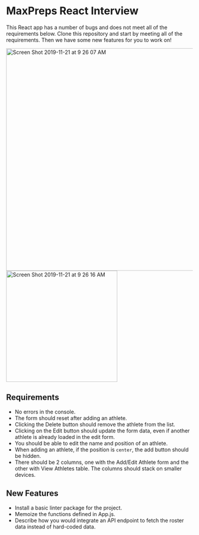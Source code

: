 # MaxPreps React Interview

This React app has a number of bugs and does not meet all of the requirements below. Clone this repository and start by meeting all of the requirements. Then we have some new features for you to work on!

<img width="600" alt="Screen Shot 2019-11-21 at 9 26 07 AM" src="https://user-images.githubusercontent.com/49081448/69361281-01279400-0c41-11ea-8e98-35d37ec3380e.png">

<img width="300" alt="Screen Shot 2019-11-21 at 9 26 16 AM" src="https://user-images.githubusercontent.com/49081448/69361282-0258c100-0c41-11ea-8d94-7568ec736431.png">

## Requirements
- No errors in the console.
- The form should reset after adding an athlete.
- Clicking the Delete button should remove the athlete from the list.
- Clicking on the Edit button should update the form data, even if another athlete is already loaded in the edit form.
- You should be able to edit the name and position of an athlete.
- When adding an athlete, if the position is `center`, the add button should be hidden.
- There should be 2 columns, one with the Add/Edit Athlete form and the other with View Athletes table. The columns should stack on smaller devices.

## New Features
- Install a basic linter package for the project.
- Memoize the functions defined in App.js.
- Describe how you would integrate an API endpoint to fetch the roster data instead of hard-coded data.
